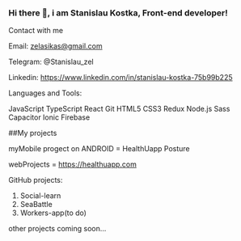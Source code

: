 ### Hi there 👋, i am Stanislau Kostka, Front-end developer!

Contact with me

Email: zelasikas@gmail.com

Telegram: @Stanislau_zel

Linkedin: https://www.linkedin.com/in/stanislau-kostka-75b99b225

Languages and Tools:

JavaScript TypeScript React Git HTML5 CSS3 Redux Node.js Sass Capacitor Ionic Firebase


##My projects

myMobile progect on ANDROID = HealthUapp Posture


webProjects = https://healthuapp.com

GitHub projects:
1. Social-learn
2. SeaBattle
3. Workers-app(to do)

other projects coming soon...
